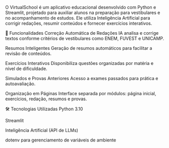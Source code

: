 O VirtualSchool é um aplicativo educacional desenvolvido com Python e Streamlit, projetado para auxiliar alunos na preparação para vestibulares e no acompanhamento de estudos.
Ele utiliza Inteligência Artificial para corrigir redações, resumir conteúdos e fornecer exercícios interativos.

🚀 Funcionalidades
Correção Automática de Redações
IA analisa e corrige textos conforme critérios de vestibulares como ENEM, FUVEST e UNICAMP.

Resumos Inteligentes
Geração de resumos automáticos para facilitar a revisão de conteúdos.

Exercícios Interativos
Disponibiliza questões organizadas por matéria e nível de dificuldade.

Simulados e Provas Anteriores
Acesso a exames passados para prática e autoavaliação.

Organização em Páginas
Interface separada por módulos: página inicial, exercícios, redação, resumos e provas.

🛠 Tecnologias Utilizadas
Python 3.10

Streamlit

Inteligência Artificial (API de LLMs)

dotenv para gerenciamento de variáveis de ambiente
